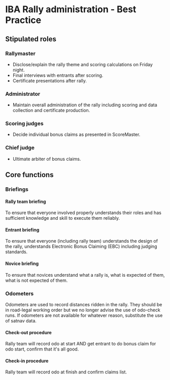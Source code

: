 # IBA Rally administration - Best Practice

## Stipulated roles

### Rallymaster
- Disclose/explain the rally theme and scoring calculations on Friday night.
- Final interviews with entrants after scoring.
- Certificate presentations after rally.

### Administrator
- Maintain overall administration of the rally including scoring and data collection and certificate production.

### Scoring judges
- Decide individual bonus claims as presented in ScoreMaster.

### Chief judge
- Ultimate arbiter of bonus claims.

## Core functions

### Briefings

#### Rally team briefing
To ensure that everyone involved properly understands their roles and has sufficient knowledge and skill to execute them reliably.

#### Entrant briefing
To ensure that everyone (including rally team) understands the design of the rally, understands Electronic Bonus Claiming (EBC) including judging standards.

#### Novice briefing
To ensure that novices understand what a rally is, what is expected of them, what is not expected of them.

### Odometers

Odometers are used to record distances ridden in the rally. They should be in road-legal working order but we no longer advise the use of odo-check runs. If odometers are not available for whatever reason, substitute the use of satnav data.

#### Check-out procedure
Rally team will record odo at start AND get entrant to do bonus claim for odo start, confirm that it's all good.

#### Check-in procedure
Rally team will record odo at finish and confirm claims list.

